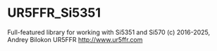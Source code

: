 # UR5FFR_Si5351
Full-featured library for working with Si5351 and Si570
(c) 2016-2025, Andrey Bilokon UR5FFR
http://www.ur5ffr.com
